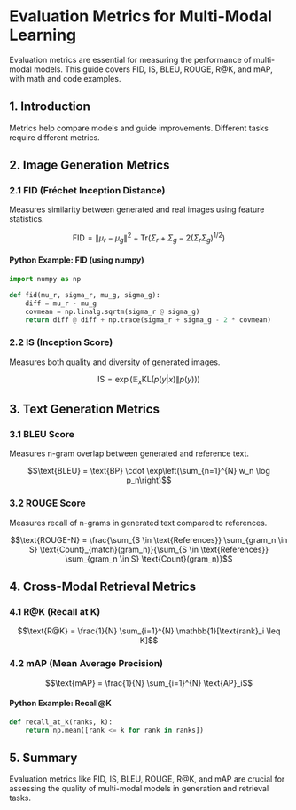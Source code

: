 # Evaluation Metrics for Multi-Modal Learning

Evaluation metrics are essential for measuring the performance of multi-modal models. This guide covers FID, IS, BLEU, ROUGE, R@K, and mAP, with math and code examples.

## 1. Introduction

Metrics help compare models and guide improvements. Different tasks require different metrics.

## 2. Image Generation Metrics

### 2.1 FID (Fréchet Inception Distance)

Measures similarity between generated and real images using feature statistics.

```math
\text{FID} = \|\mu_r - \mu_g\|^2 + \text{Tr}(\Sigma_r + \Sigma_g - 2(\Sigma_r\Sigma_g)^{1/2})
```

#### Python Example: FID (using numpy)

```python
import numpy as np

def fid(mu_r, sigma_r, mu_g, sigma_g):
    diff = mu_r - mu_g
    covmean = np.linalg.sqrtm(sigma_r @ sigma_g)
    return diff @ diff + np.trace(sigma_r + sigma_g - 2 * covmean)
```

### 2.2 IS (Inception Score)

Measures both quality and diversity of generated images.

```math
\text{IS} = \exp(\mathbb{E}_{x} \text{KL}(p(y|x) \| p(y)))
```

## 3. Text Generation Metrics

### 3.1 BLEU Score

Measures n-gram overlap between generated and reference text.

```math
\text{BLEU} = \text{BP} \cdot \exp\left(\sum_{n=1}^{N} w_n \log p_n\right)
```

### 3.2 ROUGE Score

Measures recall of n-grams in generated text compared to references.

```math
\text{ROUGE-N} = \frac{\sum_{S \in \text{References}} \sum_{gram_n \in S} \text{Count}_{match}(gram_n)}{\sum_{S \in \text{References}} \sum_{gram_n \in S} \text{Count}(gram_n)}
```

## 4. Cross-Modal Retrieval Metrics

### 4.1 R@K (Recall at K)

```math
\text{R@K} = \frac{1}{N} \sum_{i=1}^{N} \mathbb{1}[\text{rank}_i \leq K]
```

### 4.2 mAP (Mean Average Precision)

```math
\text{mAP} = \frac{1}{N} \sum_{i=1}^{N} \text{AP}_i
```

#### Python Example: Recall@K

```python
def recall_at_k(ranks, k):
    return np.mean([rank <= k for rank in ranks])
```

## 5. Summary

Evaluation metrics like FID, IS, BLEU, ROUGE, R@K, and mAP are crucial for assessing the quality of multi-modal models in generation and retrieval tasks. 